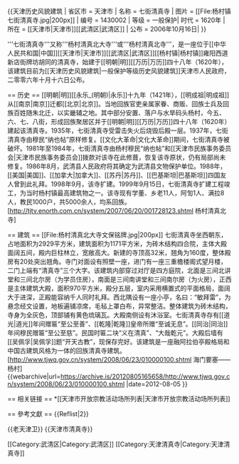 {{天津历史风貌建筑 |
省区市 = 天津市 |
名称 = 七街清真寺 |
图片 = [[File:杨村镇七街清真寺.jpg|200px]] |
编号 = 1430002 |
等级 = 一般保护|
时代 = 1620年 |
所在 = [[天津市|天津市]][[武清区|武清区]] |
公布 = 2006年10月16日|
}}

'''七街清真寺'''又称'''杨村清真北大寺'''或'''杨村清真北寺'''，是一座位于[[中华人民共和国|中国]][[天津市|天津市]][[武清区|武清区]][[杨村镇|杨村镇]]雍阳西道新店街牌坊胡同的清真寺，始建于[[明朝|明]][[万历|万历]]四十八年（1620年），该建筑目前为[[天津历史风貌建筑|一般保护等级历史风貌建筑]]<ref>天津市人民政府，二零零六年十月十六日公布</ref>。

== 历史 ==
[[明朝|明]][[永乐_(明朝)|永乐]]十九年（1421年），[[明成祖|明成祖]]从[[南京|南京]]迁都[[北京|北京]]。当地回族官吏亲属家眷、商贩、回族士兵及回族百姓随朱北迁，以实畿辅之地。其中部分安置、落户与水旱码头杨村，今五、六、七、八街，形成回族聚居区并于[[明朝|明]][[万历|万历]]四十八年（1620年）建起该清真寺。1935年，七街清真寺受雷击失火后烧毁后殿一层。1937年，七街清真寺由穆民“纳也帖”原样修复。[[文化大革命|文化大革命]]期间，七街清真寺被破坏。1981年至1984年，七街清真寺由杨村穆民“纳也帖”和[[天津市民族事务委员会|天津市民族事务委员会]]拨款对该寺在此修葺，恢复该寺原状，仍有局部尚未修复。1986年8月，武清县人民政府将其确定为武清县文物保护单位。1988年，[[美国|美国]]、[[加拿大|加拿大]]、[[苏丹|苏丹]]、[[巴基斯坦|巴基斯坦]]四国友人曾到此礼拜。1998年9月，该寺扩建。1999年9月15日，七街清真寺扩建工程竣工，为当时杨村镇最高建筑物之一。该寺现有学董、乡老11人，阿訇1人、满拉8人，教民1000户，共5000余人，均系回族。<ref>[http://tjtv.enorth.com.cn/system/2007/06/20/001728123.shtml 杨村清真北寺]</ref>

== 建筑 ==
[[File:杨村清真北大寺文保铭牌.jpg|200px]]
七街清真寺坐西朝东，占地面积为2929平方米，建筑面积为1171平方米，为砖木结构四合院，主体大殿面阔五间，殿内巨柱林立，宽敞高大。新建的寺顶高32米，翘角为160度，整体殿房有20处突出翘角。寺门对面设有照壁一座，进门有一座三重檐楼阁式望月楼，二门上端有“清真寺”三个大字。该建筑内部穿过对厅是四方庭院，北面是三间北讲堂和三间北尔房（为学员住房），南面是三间南讲堂和三间南尔房（为火房），正西是主体建筑大殿，面积970平方米，殿分五层，室内采用横置式的平面格局，面阔大于进深，正殿能容纳千人同时礼拜。西北隅设有一座小亭，名曰：“敏拜雷”，为悬念经文设置，地板遍铺凉席，毛毡上罩白布，异常整洁。整体建筑为砖木结构，寺身为全灰色，顶部铺有黄色琉璃瓦。大殿南侧设有沐浴室。七街清真寺存有[[道光|道光]]年间赠匾“至公至善”、[[乾隆|乾隆]]皇帝所赠“至诚无息”。[[同治|同治]]年间穆民赠匾“至公至慈”。民国时匾二块“义在清真”、“大哉乾元”。大殿后墙有[[吴佩孚|吴佩孚]]题“开天古教”，现保存完好。该建筑是一座融阿拉伯亭殿格局和中国古建筑风格为一体的回族清真寺建筑。<ref>[http://www.tjwq.gov.cn/system/2008/06/23/010000100.shtml 海门要塞——杨村] {{webarchive|url=https://archive.is/20120805165658/http://www.tjwq.gov.cn/system/2008/06/23/010000100.shtml |date=2012-08-05 }}</ref>

== 相关链接 ==
*[[天津市开放宗教活动场所列表|天津市开放宗教活动场所列表]]

== 參考文獻 ==
{{Reflist|2}}

{{老天津卫}}
{{天津市清真寺}}

[[Category:武清区|Category:武清区]]
[[Category:天津清真寺|Category:天津清真寺]]